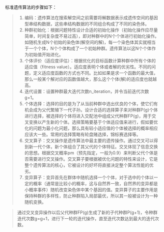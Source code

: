 标准遗传算法的步骤如下：

> 1. 编码：遗传算法在搜索解空间之前需要将解数据表示成遗传空间的基因型串结构数据，这些串结构数据的不同组合构成了不同的染色体。
> 2. 种群初始化：根据问题特性设计合适的初始化操作（初始化操作应尽量简单，时间复杂度不易过高），即对种群中的N个个体进行初始化操作。如随机生成N个初始的染色体(解空间的解)，每一个染色体其实就相当于一个个体，N个个体构成了一个初始种群。遗传算法以这N个个体作为初始值开始进化。
> 3. 个体评价（适应度评估）：根据优化的目标函数计算种群中所有个体的适应值（fitness value）。适应度表明个体或者解的优劣性。不同的问题，定义适应度函数的方式也不同。比如如果是求一个函数的最大值，那么一般某个解对应的函数值越大，那么这个个体(解)的适应度也就越高。
> 4. 迭代设置：设置种群最大迭代次数n_iteration，并令当前迭代次数g=1。
> 5. 个体选择：选择的目的是为了从当前种群中选出优良的个体，使它们有机会成为父代繁殖下一代子孙。设计合适的选择算子来对种群P(g)个体进行选择，被选择的个体将进入交配池中组成父代种群FP(g)，用于交叉变换以产生新的个体。选择策略要基于个体适应值来进行，假如要优化的问题为最小化问题，那么具有较小适应值的个体被选择的概率相应应该大一些。常用的选择策略有轮盘赌选择，锦标赛选择等。
> 6. 交叉算子：交叉操作是遗传算法中最主要的遗传操作。通过交叉可以得到新一代个体，新个体组合了其父代的个体特征。交叉体现了信息交换的思想。根据交叉概率pm（预先指定，一般为0.9）来判断父代个体是否需要进行交叉操作。交叉算子要根据被优化问题的特性来设计，它是整个遗传算法的核心，它被设计的好坏将直接决定整个算法性能的优劣。
> 7. 变异算子：变异首先在群体中随机选择一个个体，对于选中的个体以一定的概率（通常是比较小的概率，这与自然界一致，自然界的变异都是小概率事件）随机改变染色体中某个基因的值。变异算子的主要作用是保持种群的多样性，防止种群陷入局部最优，所以其一般被设计为一种随机变换。

> 通过交叉变异操作以后父代种群FP(g)生成了新的子代种群P(g+1)，令种群迭代次数g=g+1，进行下一轮的迭代操作，直至迭代次数达到最大的迭代次数。

